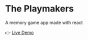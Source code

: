 # The Playmakers
A memory game app made with react


👉 [Live Demo](https://acamposcar.github.io/memory-card/)

